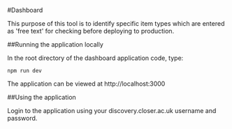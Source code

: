 #Dashboard

This purpose of this tool is to identify specific item types which are entered as 'free text' for checking before deploying to production.

##Running the application locally

In the root directory of the dashboard application code, type:

`npm run dev`

The application can be viewed at http://localhost:3000

##Using the application

Login to the application using your discovery.closer.ac.uk username and password.



